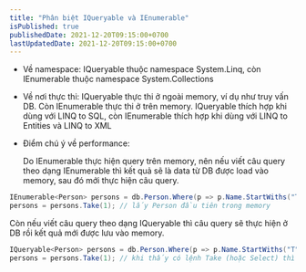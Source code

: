 ```yaml
---
title: "Phân biệt IQueryable và IEnumerable"
isPublished: true
publishedDate: 2021-12-20T09:15:00+0700
lastUpdatedDate: 2021-12-20T09:15:00+0700
---
```


- Về namespace: IQueryable thuộc namespace System.Linq, còn IEnumerable thuộc namespace System.Collections

- Về nơi thực thi: IQueryable thực thi ở ngoài memory, ví dụ như truy vấn DB. Còn IEnumerable thực thi ở trên memory.
  IQueryable thích hợp khi dùng với LINQ to SQL, còn IEnumerable thích hợp khi dùng với LINQ to Entities và LINQ to XML

- Điểm chú ý về performance:

  Do IEnumerable thực hiện query trên memory, nên nếu viết câu query theo dạng IEnumerable thì kết quả sẽ là data từ DB được load vào memory, sau đó mới thực hiện câu query.

```csharp
IEnumerable<Person> persons = db.Person.Where(p => p.Name.StartWiths("T")); // sẽ truy vấn DB ngay lập tức, lấy tất cả Person có Name bắt đầu bằng "T", sau đó lưu vào biến persons trong memory => lưu nhiều records trong memory
persons = persons.Take(1); // lấy Person đầu tiên trong memory
```

Còn nếu viết câu query theo dạng IQueryable thì câu query sẽ thực hiện ở DB rồi kết quả mới được lưu vào memory.

```csharp
IQueryable<Person> persons = db.Person.Where(p => p.Name.StartWiths("T")); // khi kiểu là IQueryable thì sẽ không truy vấn DB ngay lập tức (delay)
persons = persons.Take(1); // khi thấy có lệnh Take (hoặc Select) thì mới thực hiện câu query, kết quả là query DB và trả về 1 record => chỉ lưu 1 record trong memory
```
